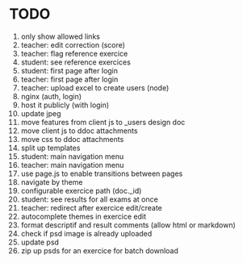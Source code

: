 # TODO

1. only show allowed links
1. teacher: edit correction (score)
1. teacher: flag reference exercice
1. student: see reference exercices
1. student: first page after login
1. teacher: first page after login
1. teacher: upload excel to create users (node)
1. nginx (auth, login)
1. host it publicly (with login)
1. update jpeg
1. move features from client js to _users design doc
1. move client js to ddoc attachments
1. move css to ddoc attachments
1. split up templates
1. student: main navigation menu
1. teacher: main navigation menu
1. use page.js to enable transitions between pages
1. navigate by theme
1. configurable exercice path (doc._id)
1. student: see results for all exams at once
1. teacher: redirect after exercice edit/create
1. autocomplete themes in exercice edit
1. format descriptif and result comments (allow html or markdown)
1. check if psd image is already uploaded
1. update psd
1. zip up psds for an exercice for batch download
